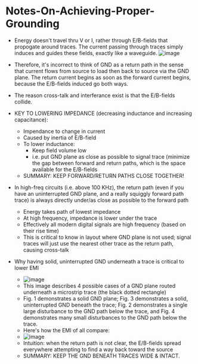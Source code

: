 # Notes-On-Achieving-Proper-Grounding

- Energy doesn't travel thru V or I, rather through E/B-fields that propogate around traces. The current passing through traces simply induces and guides these fields, exactly like a waveguide.
  ![image](https://github.com/Michaelszeng/Notes-On-Achieving-Proper-Grounding/assets/35478698/b8861f8f-9e6a-4b40-a00c-1d5279f40021)

- Therefore, it's incorrect to think of GND as a return path in the sense that current flows from source to load then back to source via the GND plane. The return current begins as soon as the forward current begins, because the E/B-fields induced go both ways.

- The reason cross-talk and interferance exist is that the E/B-fields collide.

- KEY TO LOWERING IMPEDANCE (decreasing inductance and increasing capacitance):
  - Impendance to change in current
  - Caused by inertia of E/B-field
  - To lower inductance:
    - Keep field volume low
    - i.e. put GND plane as close as possible to signal trace (minimize the gap between forward and return paths, which is the space available for the E/B-fields
  - SUMMARY: KEEP FORWARD/RETURN PATHS CLOSE TOGETHER!
 
- In high-freq circuits (i.e. above 100 KHz), the return path (even if you have an uninterrupted GND plane, and a really squiggly forward path trace) is always directly under/as close as possible to the forward path
  - Energy takes path of lowest impedance
  - At high frequency, impedance is lower under the trace
  - Effectively all modern digital signals are high frequency (based on their rise time)
  - This is critical to know in layout where GND plane is not used; signal traces will just use the nearest other trace as the return path, causing cross-talk

- Why having solid, uninterrupted GND underneath a trace is critical to lower EMI
  - ![image](https://github.com/Michaelszeng/Notes-On-Achieving-Proper-Grounding/assets/35478698/55451eb8-68e6-417f-9771-a4dc7d59c6b6)
  - This image describes 4 possible cases of a GND plane routed underneath a microstrip trace (the black dotted rectangle)
  - Fig. 1 demonstrates a solid GND plane; Fig. 3 demonstrates a solid, uninterrupted GND beneath the trace; Fig. 2 demonstrates a single large disturbance to the GND path below the trace, and Fig. 4 demonstrates many small disturbances to the GND path below the trace.
  - Here's how the EMI of all compare:
  - ![image](https://github.com/Michaelszeng/Notes-On-Achieving-Proper-Grounding/assets/35478698/331ecb3a-7388-44fc-b96b-0f7b9ce5444c)
  - Intuition: when the return path is not clear, the E/B-fields spread everywhere attempting to find a way back toward the source
  - SUMMARY: KEEP THE GND BENEATH TRACES WIDE & INTACT.
